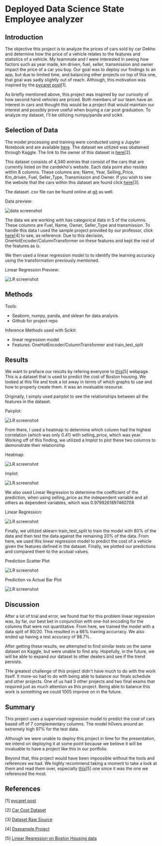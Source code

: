 # Deployed Data Science State Employee analyzer


## Introduction

The objective this project is to analyze the prices of cars sold by car Dekho and determine how the price of a vehicle relates to the features and statistics of a vehicle. My teammate and I were interested in seeing how factors such as year made, km driven, fuel, seller, transmission and owner impact the price of a car you buy. Our goal was to deploy our findings to an app, but due to limited time, and balancing other projects on top of this one, that goal was sadly slightly out of reach. Although, this motivation was inspired by the [pycaret post](https://towardsdatascience.com/build-and-deploy-machine-learning-web-app-using-pycaret-and-streamlit-28883a569104)[1].

As briefly mentioned above, this project was inspired by our curiosity of how second hand vehicles are priced. Both members of our team have an interest in cars and thought this would be a project that would maintain our interest and possibly prove useful when buying a car post graduation. To analyze my dataset, I'll be utilizing numpy/panda and scikit.

## Selection of Data

The model processing and training were conducted using a Jupyter Notebook and are available [here](https://github.com/serpawatwit/-dsFinal/blob/main/Car%20Data.ipynb). The dataset we utilized was obatained through Kaggle. The link to the owner of this dataset is [here](https://www.kaggle.com/nehalbirla/vehicle-dataset-from-cardekho)[2].

This dataset consists of 4,340 entries that consist of the cars that are currently listed on the cardekho's website. Each data point also resides within 8 columns. These columns are; Name, Year, Selling_Price, Km_driven, Fuel, Seller_Type, Transmission and Owner. If you wish to see the website that the cars within this dataset are found click [here](https://www.cardekho.com/)[3].

The dataset .csv file can be found online at [git](https://github.com/serpawatwit/-dsFinal/blob/main/CAR%20DETAILS%20FROM%20CAR%20DEKHO.csv) as well. 

Data preview:

![data screenshot](./data_preview.PNG)

The data we are working with has categorical data in 5 of the columns. These columns are Fuel, Name, Owner, Seller_Type and transmission.
To handle this data I used the sample project provided by our professor, click [here](https://github.com/memoatwit/dsexample)[4] to see, as reference. Due to this decision, OneHotEncoder/ColumnTransformer on these features and kept the rest of the features as is.

We then used a linear regression model to to identify the learning accuracy using the transformation previously mentioned.

Linear Regression Preview:

![LR screenshot](./linear_regression.PNG)

## Methods

Tools:
- Seaborn, numpy, panda, and sklean for data analysis
- Github for project repo

Inference Methods used with Scikit:
- linear regression model
- Features: OneHotEncoder/ColumnTransformer and train_test_split

## Results

We want to preface our results by refering everyone to [this](https://acadgild.com/blog/linear-regression-on-boston-housing-data)[5] webpage. This is a dataset that is used to predict the cost of Boston housing. We looked at this file and took a lot away in terms of which graphs to use and how to properly create them. It was an invaluable resourse.

Originally, I simply used pairplot to see the relationships between all the features in the dataset.

Pairplot:

![LR screenshot](./pairplot.PNG)

From there, I used a heatmap to determine which column had the highest correlation (which was only 0.41) with selling_price, which was year. Working off of this finding, we utilized a lmplot to plot these two columns to demonstrate their relationship

Heatmap:

![LR screenshot](./heatmap.PNG)

lmplot:

![LR screenshot](./lmplot.PNG)

We also used Linear Regression to determine the coefficient of the prediction, when using selling_price as the independent variable and all others as dependent variables, which was 0.9799261897460708

Linear Regression:

![LR screenshot](./linear_regression_results.PNG)

Finally, we utilized sklearn train_test_split to train the model with 80% of the data and then test the data against the remaining 20% of the data. From here, we used this linear regression model to predict the cost of a vehicle given the features defined in the dataset. Finally, we plotted our predictions and compared them to the acutual values.

Prediction Scatter Plot

![LR screenshot](./scatterplot.PNG)

Prediction vs Actual Bar Plot

![LR screenshot](./barplot.PNG)

## Discussion

After a lot of trial and error, we found that for this problem linear regression was, by far, our best bet in conjunction with one-hot encoding for the columns that were not quantitative. From here, we trained the model with a data split of 80/20. This resulted in a 66% training accurracy. We also ended up having a test accuracy of 98.7%.

After getting these results, we attempted to find similar tests on the same dataset on Kaggle, but were unable to find any. Hopefully, in the future, we will be able to expand our dataset to other dealers and see if the trend persists.

THe greatest challenge of this project didn't have much to do with the work itself. It more-so had to do with being able to balance our finals schedule and other projects. One of us had 3 other projects and two final exams that required just as much attention as this project. Being able to balance this work is something we could 1005 improve on in the future.

## Summary

This project uses a supervised regression model to predict the cost of cars based off of 7 complementary columns. The model h0vers around an extremely high 97% for the test data.

Although we were unable to deploy this project in time for the presentation, we intend on deploying it at some point because we believe it will be invaluable to have a project like this in our portfolio.

Beyond that, this project would have been impossible without the tools and references we had. We highly recommend taking a moment to take a look at them and read them over, especially [this](https://acadgild.com/blog/linear-regression-on-boston-housing-data)[5] one since it was the one we referenced the most.

## References

[1] [pycaret post](https://towardsdatascience.com/build-and-deploy-machine-learning-web-app-using-pycaret-and-streamlit-28883a569104)

[2] [Car Cost Dataset](https://www.kaggle.com/nehalbirla/vehicle-dataset-from-cardekho)

[3] [Dataset Raw Source](https://www.cardekho.com/)

[4] [Dsexample Project](https://github.com/memoatwit/dsexample)

[5] [Linear Regression on Boston Housing data](https://acadgild.com/blog/linear-regression-on-boston-housing-data)
